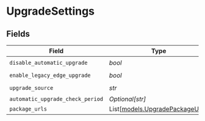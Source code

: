 # UpgradeSettings


## Fields

| Field                                                              | Type                                                               | Required                                                           | Description                                                        |
| ------------------------------------------------------------------ | ------------------------------------------------------------------ | ------------------------------------------------------------------ | ------------------------------------------------------------------ |
| `disable_automatic_upgrade`                                        | *bool*                                                             | :heavy_check_mark:                                                 | N/A                                                                |
| `enable_legacy_edge_upgrade`                                       | *bool*                                                             | :heavy_check_mark:                                                 | N/A                                                                |
| `upgrade_source`                                                   | *str*                                                              | :heavy_check_mark:                                                 | N/A                                                                |
| `automatic_upgrade_check_period`                                   | *Optional[str]*                                                    | :heavy_minus_sign:                                                 | N/A                                                                |
| `package_urls`                                                     | List[[models.UpgradePackageUrls](../models/upgradepackageurls.md)] | :heavy_minus_sign:                                                 | N/A                                                                |